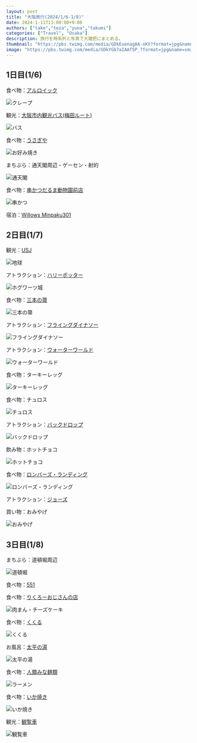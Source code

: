 ```yaml
---
layout: post
title: "大阪旅行(2024/1/6-1/8)"
date: 2024-1-11T13:00:00+9:00
authors: ["take","teza","yuna","takumi"]
categories: ["Travel", "Osaka"]
description: 旅行を時系列と写真で大雑把にまとめる。
thumbnail: "https://pbs.twimg.com/media/GDkEuenagAA-oKV?format=jpg&name=small"
image: "https://pbs.twimg.com/media/GDkYGb7aIAAf5P_?format=jpg&name=small"
---
```


## 1日目(1/6)

食べ物：[アルロイック](https://maps.app.goo.gl/eNitLJm1GA5cX5Qm9)

![クレープ](https://pbs.twimg.com/media/GDkSxOIagAAbEIL?format=jpg&name=small)


観光：[大阪市内観光バス(梅田ルート)](https://www.kintetsu-bus.co.jp/skyvista/)

![バス](https://pbs.twimg.com/media/GDkS1RubUAAvOVx?format=jpg&name=small)


食べ物：[うさぎや](https://maps.app.goo.gl/BbCwCQtCdmqKxNHm6)

![お好み焼き](https://pbs.twimg.com/media/GDkTsKGbYAAej32?format=jpg&name=small)


まちぶら：通天閣周辺・ゲーセン・射的

![通天閣](https://pbs.twimg.com/media/GDkUHOSboAAPlNw?format=jpg&name=small)


食べ物：[串かつだるま動物園前店](https://maps.app.goo.gl/AFiSfLieTZZHfXkJ7)

![串かつ](https://pbs.twimg.com/media/GDkVN7nbkAAdbl0?format=jpg&name=small)


宿泊：[Willows Minpaku301](https://www.airbnb.jp/rooms/1003868820596686817?check_out=2024-01-08&adults=4&check_in=2024-01-06&viralityEntryPoint=1&s=76&unique_share_id=057DDA70-A0DA-4940-9986-21B1ABF93B86&_branch_match_id=1247901808871991962&_branch_referrer=H4sIAAAAAAAAA8soKSkottLXT0zKS9LLTdV3rfTND6owtMxwTQIAWsANLRsAAAA%3D&source_impression_id=p3_1698761204_XeMZXiw9gaw9ybvT&guests=4)

## 2日目(1/7)

観光：[USJ](https://www.usj.co.jp/web/ja/jp)

![地球](https://pbs.twimg.com/media/GDkYGb7aIAAf5P_?format=jpg&name=small)

アトラクション：[ハリーポッター](https://www.usj.co.jp/web/ja/jp/attractions/harry-potter-and-the-forbidden-journey)

![ホグワーツ城](https://pbs.twimg.com/media/GDkEuenagAA-oKV?format=jpg&name=small)


食べ物：[三本の箒](https://www.usj.co.jp/web/ja/jp/restaurants/three-broomsticks)

![三本の箒](https://pbs.twimg.com/media/GDkZyLXacAAA7J5?format=jpg&name=small)


アトラクション：[フライングダイナソー](https://www.usj.co.jp/web/ja/jp/attractions/the-flying-dinosaur)

![フライングダイナソー](https://pbs.twimg.com/media/GDkbO75aQAAkyFt?format=jpg&name=small)


アトラクション：[ウォーターワールド](https://www.usj.co.jp/web/ja/jp/attractions/waterworld)

![ウォーターワールド](https://pbs.twimg.com/media/GDkcRDtawAAjbFC?format=jpg&name=small)


食べ物：ターキーレッグ

![ターキーレッグ](https://pbs.twimg.com/media/GDkcfFVawAABumP?format=jpg&name=small)

食べ物：チュロス

![チュロス](https://pbs.twimg.com/media/GDkhTjfbAAA998e?format=jpg&name=small)


アトラクション：[バックドロップ](https://www.usj.co.jp/web/ja/jp/attractions/hollywood-dream-the-ride-backdrop)

![バックドロップ](https://pbs.twimg.com/media/GDkeIhraYAAireV?format=jpg&name=small)

飲み物：ホットチョコ

![ホットチョコ](https://pbs.twimg.com/media/GDkeXl2aIAInzES?format=jpg&name=small)


食べ物：[ロンバーズ・ランディング](https://www.usj.co.jp/web/ja/jp/restaurants/lombards-landing)

![ロンバーズ・ランディング](https://pbs.twimg.com/media/GDkeKB4acAA6DCT?format=jpg&name=small)

アトラクション：[ジョーズ](https://www.usj.co.jp/web/ja/jp/attractions/jaws)


買い物：おみやげ

![おみやげ](https://pbs.twimg.com/media/GDkeOpabAAAvQ2h?format=jpg&name=small)

## 3日目(1/8)

まちぶら：道頓堀周辺

![道頓堀](https://pbs.twimg.com/media/GDklGUVaYAARQ6G?format=jpg&name=small)

食べ物：[551](https://maps.app.goo.gl/uNu4b638Q5gxHttx9)

食べ物：[りくろーおじさんの店](https://maps.app.goo.gl/bdhvYLwj4dBeuuCy6)

![肉まん・チーズケーキ](https://pbs.twimg.com/media/GDklHfkaUAA9Dh8?format=jpg&name=small)


食べ物：[くくる](https://maps.app.goo.gl/VWZNuGULxDre88qZ9)

![くくる](https://pbs.twimg.com/media/GDklIlzbEAAo_d9?format=jpg&name=small)


お風呂：[太平の湯](https://maps.app.goo.gl/WVuPWpAJLKY6zDPd9)

![太平の湯](https://pbs.twimg.com/media/GDklJt0aYAAM29U?format=jpg&name=small)


食べ物：[人類みな麺類](https://maps.app.goo.gl/ibWfirwiPGLXvYjm9)

![ラーメン](https://pbs.twimg.com/media/GDklKufagAAHQA_?format=jpg&name=small)


食べ物：[いか焼き](https://maps.app.goo.gl/X3JxCL7DSyiCfbeC7)

![いか焼き](https://pbs.twimg.com/media/GDklMJtbQAAZ62f?format=jpg&name=small)

観光：[観覧車](https://www.hepfive.jp/ferriswheel)

![観覧車](https://pbs.twimg.com/media/GDklMxrbwAA1_wd?format=jpg&name=small)